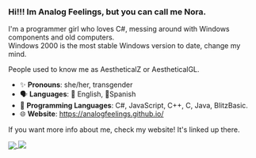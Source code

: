 ### Hi!!! Im Analog Feelings, but you can call me Nora.

I'm a programmer girl who loves C#, messing around with Windows components and old computers.  
Windows 2000 is the most stable Windows version to date, change my mind.

People used to know me as AestheticalZ or AestheticalGL.

- ✨ **Pronouns**: she/her, transgender
- 🗣️ **Languages**: 🍵 English, 🥘Spanish
- 💾 **Programming Languages**: C#, JavaScript, C++, C, Java, BlitzBasic.
- 🌐 **Website**: https://analogfeelings.github.io/

If you want more info about me, check my website! It's linked up there.

<a href="https://github.com/anuraghazra/github-readme-stats">
  <img align="center" src="https://github-readme-stats.vercel.app/api?username=analogfeelings&show_icons=true&bg_color=1e1e2e&text_color=cdd6f4&icon_color=cba6f7&title_color=94e2d5&show=reviews,prs_merged,prs_merged_percentage" />
</a>
<a href="https://github.com/anuraghazra/github-readme-stats">
  <img align="top" src="https://github-readme-stats.vercel.app/api/top-langs/?username=analogfeelings&layout=donut&bg_color=1e1e2e&text_color=cdd6f4&icon_color=cba6f7&title_color=94e2d5" />
</a>
